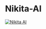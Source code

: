 # Nikita-AI
[![Nikita AI](http://imgur.com/a/SgbyT)](https://www.youtube.com/watch?edit=vd&v=puTaiQe18d8)
